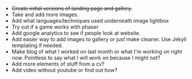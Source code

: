 <ul>
<li><strike>Create initial versions of landing page and gallery. </strike></li>
<li>Take and add more images.
<li>Add what languages/techniques used underneath image lightbox</li>
<li>Try out if a game works with phaser</li>
<li>Add google analytics to see if people look at website.</li>
<li>Add easier way to add images to gallery or just make cleaner. Use Jekyll templating if needed. </li>
<li>Make blog of what I worked on last month or what I'm working on right now. Pointless to say what I will work on because I might not?</li>
<li>Add more elements of stuff from a cv? </li>
<li>Add video without youtube or find out how?</li>
</ul>
